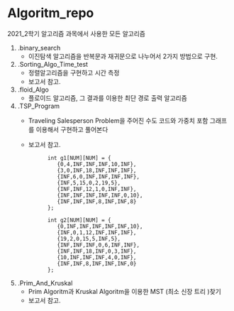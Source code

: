# Algoritm_repo
2021_2학기 알고리즘 과목에서 사용한 모든 알고리즘

1. .binary_search
   - 이진탐색 알고리즘을 반복문과 재귀문으로 나누어서 2가지 방법으로 구현.
2. .Sorting_Algo_Time_test  
   - 정렬알고리즘을 구현하고 시간 측정
   - 보고서 참고.
3. .floid_Algo
   - 플로이드 알고리즘, 그 결과를 이용한 최단 경로 출력 알고리즘
4. .TSP_Program
   - Traveling Salesperson Problem을 주어진 수도 코드와 가중치 포함 그래프를 이용해서 구현하고 풀어본다
   - 보고서 참고.
  
               int g1[NUM][NUM] = {
                  {0,4,INF,INF,INF,10,INF},
                  {3,0,INF,18,INF,INF,INF},
                  {INF,6,0,INF,INF,INF,INF},
                  {INF,5,15,0,2,19,5},
                  {INF,INF,12,1,0,INF,INF},
                  {INF,INF,INF,INF,INF,0,10},
                  {INF,INF,INF,8,INF,INF,8}
               };
              
               int g2[NUM][NUM] = {
                  {0,INF,INF,INF,INF,INF,10},
                  {INF,0,1,12,INF,INF,INF},
                  {19,2,0,15,5,INF,5},
                  {INF,INF,INF,0,6,INF,INF},
                  {INF,INF,18,INF,0,3,INF},
                  {10,INF,INF,INF,4,0,INF},
                  {INF,INF,8,INF,INF,INF,0}
               };
5. .Prim_And_Kruskal
   - Prim Algoritm과 Kruskal Algoritm을 이용한 MST (최소 신장 트리 )찾기
   - 보고서 참고.


